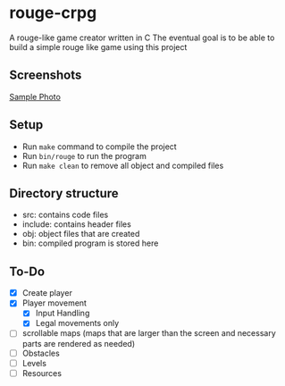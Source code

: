 # rouge-crpg

A rouge-like game creator written in C
The eventual goal is to be able to build a simple rouge like game using this project

## Screenshots

[Sample Photo](./assets/sample.webp)

## Setup

- Run ```make``` command to compile the project
- Run ```bin/rouge``` to run the program
- Run ```make clean``` to remove all object and compiled files

## Directory structure

- src: contains code files
- include: contains header files
- obj: object files that are created
- bin: compiled program is stored here

## To-Do

- [x] Create player
- [x] Player movement
  - [x] Input Handling
  - [x] Legal movements only
- [ ] scrollable maps (maps that are larger than the screen and necessary parts are rendered as needed)
- [ ] Obstacles
- [ ] Levels
- [ ] Resources
